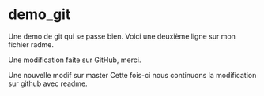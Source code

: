 # demo_git
Une demo de git qui se passe bien.
Voici une deuxième ligne sur mon fichier radme.

Une modification faite sur GitHub, merci.

Une nouvelle modif sur master
Cette fois-ci nous continuons la modification sur github avec readme.
